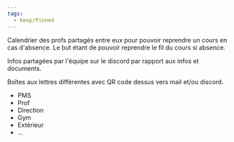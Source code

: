 ```yaml
---
tags:
  - Keep/Pinned
---
```



Calendrier des profs partagés entre eux pour pouvoir reprendre un cours en cas d'absence. 
Le but étant de pouvoir reprendre le fil du cours si absence. 




Infos partagées par l'équipe sur le discord par rapport aux infos et documents.



Boîtes aux lettres différentes avec QR code dessus vers mail et/ou discord. 
- PMS
- Prof
- Direction
- Gym
- Extérieur 
- ...


